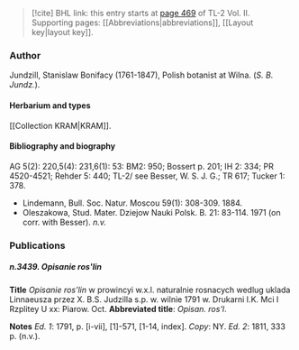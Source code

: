 > [!cite] BHL link: this entry starts at [page 469](https://www.biodiversitylibrary.org/item/103253#page/495/mode/1up) of TL-2 Vol. II.
> Supporting pages: [[Abbreviations|abbreviations]], [[Layout key|layout key]].

### Author

Jundzill, Stanislaw Bonifacy (1761-1847), Polish botanist at Wilna. (*S. B. Jundz.*).

#### Herbarium and types

[[Collection KRAM|KRAM]].

#### Bibliography and biography

AG 5(2): 220,5(4): 231,6(1): 53: BM2: 950; Bossert p. 201; IH 2: 334; PR 4520-4521; Rehder 5: 440; TL-2/ see Besser, W. S. J. G.; TR 617; Tucker 1: 378.
- Lindemann, Bull. Soc. Natur. Moscou 59(1): 308-309. 1884.
- Oleszakowa, Stud. Mater. Dziejow Nauki Polsk. B. 21: 83-114. 1971 (on corr. with Besser). *n.v.*

### Publications

##### n.3439. Opisanie ros'lin

**Title**
*Opisanie ros'lin* w prowincyi w.x.l. naturalnie rosnacych wedlug uklada Linnaeusza przez X. B.S. Judzilla s.p. w. wilnie 1791 w. Drukarni I.K. Mci I Rzplitey U xx: Piarow. Oct.
**Abbreviated title**: *Opisan. ros'l*.

**Notes**
*Ed. 1*: 1791, p. \[i-vii\], \[1\]-571, \[1-14, index\]. *Copy*: NY.
*Ed. 2*: 1811, 333 p. (n.v.).

